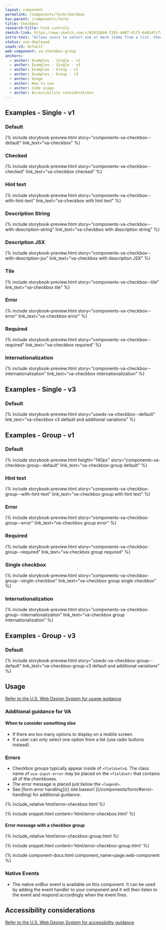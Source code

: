 ```yaml
---
layout: component
permalink: /components/form/checkbox
has-parent: /components/form/
title: Checkbox
research-title: Form controls
sketch-link: https://www.sketch.com/s/610156b6-f281-4497-81f3-64454fc72156/p/AB01082F-B8AE-4D0A-A3FD-5B8EDEB578CD/canvas
intro-text: "Allows users to select one or more items from a list. Checkboxes are an easily understandable way to indicate that users can select one or more answers to a question or items from a list."
status: use-deployed
uswds-v3: default
web-component: va-checkbox-group
anchors:
  - anchor: Examples - Single - v1
  - anchor: Examples - Single - v3
  - anchor: Examples - Group - v1
  - anchor: Examples - Group - v3
  - anchor: Usage
  - anchor: How to use
  - anchor: Code usage
  - anchor: Accessibility considerations
---
```


## Examples - Single - v1

### Default

{% include storybook-preview.html story="components-va-checkbox--default" link_text="va-checkbox" %}

### Checked

{% include storybook-preview.html story="components-va-checkbox--checked" link_text="va-checkbox checked" %}

### Hint text

{% include storybook-preview.html story="components-va-checkbox--with-hint-text" link_text="va-checkbox with hint text" %}

### Description String

{% include storybook-preview.html story="components-va-checkbox--with-description-string" link_text="va-checkbox with description string" %}

### Description JSX

{% include storybook-preview.html story="components-va-checkbox--with-description-jsx" link_text="va-checkbox with description JSX" %}

### Tile

{% include storybook-preview.html story="components-va-checkbox--tile" link_text="va-checkbox tile" %}

### Error

{% include storybook-preview.html story="components-va-checkbox--error" link_text="va-checkbox error" %}

### Required

{% include storybook-preview.html story="components-va-checkbox--required" link_text="va-checkbox required" %}

### Internationalization

{% include storybook-preview.html story="components-va-checkbox--internationalization" link_text="va-checkbox internationalization" %}

## Examples - Single - v3

### Default

{% include storybook-preview.html story="uswds-va-checkbox--default" link_text="va-checkbox v3 default and additional variations" %}

## Examples - Group - v1

### Default

{% include storybook-preview.html height="140px" story="components-va-checkbox-group--default" link_text="va-checkbox-group default" %}

### Hint text

{% include storybook-preview.html story="components-va-checkbox-group--with-hint-text" link_text="va-checkbox group with hint text" %}

### Error

{% include storybook-preview.html story="components-va-checkbox-group--error" link_text="va-checkbox group error" %}

### Required

{% include storybook-preview.html story="components-va-checkbox-group--required" link_text="va-checkbox group required" %}

### Single checkbox

{% include storybook-preview.html story="components-va-checkbox-group--single-checkbox" link_text="va-checkbox group single checkbox" %}

### Internationalization

{% include storybook-preview.html story="components-va-checkbox-group--internationalization" link_text="va-checkbox group internationalization" %}

## Examples - Group - v3

### Default

{% include storybook-preview.html story="uswds-va-checkbox-group--default" link_text="va-checkbox-group v3 default and additional variations" %}

## Usage

<a class="vads-c-action-link--blue" href="https://designsystem.digital.gov/components/checkbox/">Refer to the U.S. Web Design System for usage guidance</a>

### Additional guidance for VA

#### When to consider something else

- If there are too many options to display on a mobile screen.
- If a user can only select one option from a list (use radio buttons instead).

### Errors

* Checkbox groups typically appear inside of `<fieldset>`s. The class name of `usa-input-error` may be placed on the `<fieldset>` that contains all of the checkboxes.
* The error message is placed just below the `<legend>`.
* See [form error handling]({{ site.baseurl }}/components/form/#error-handling) for additional guidance.

<div class="site-showcase">
{% include_relative html/error-checkbox.html %}
</div>

{% include snippet.html content='html/error-checkbox.html' %}

#### Error message with a checkbox group

<div class="site-showcase">
{% include_relative html/error-checkbox-group.html %}
</div>

{% include snippet.html content='html/error-checkbox-group.html' %}


{% include component-docs.html component_name=page.web-component %}

### Native Events

- The native onBlur event is available on this component. It can be used by adding the event handler to your component and it will then listen to the event and respond accordingly when the event fires.

## Accessibility considerations

<a class="vads-c-action-link--blue" href="https://designsystem.digital.gov/components/checkbox/#accessibility-checkbox">Refer to the U.S. Web Design System for accessibility guidance</a>